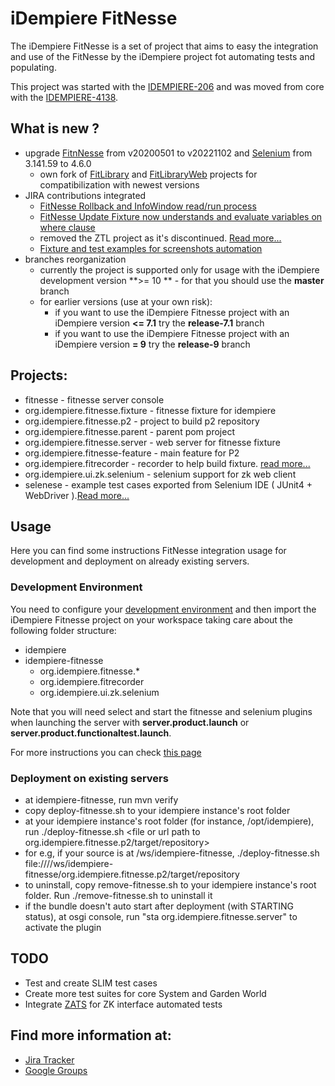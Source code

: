 # iDempiere FitNesse
The iDempiere FitNesse is a set of project that aims to easy the integration and use of the FitNesse by the iDempiere project fot automating tests and populating.

This project was started with the [IDEMPIERE-206](https://idempiere.atlassian.net/browse/IDEMPIERE-206) and was moved from core with the [IDEMPIERE-4138](https://idempiere.atlassian.net/browse/IDEMPIERE-4138).

## What is new ?
* upgrade [FitnNesse](http://fitnesse.org/FrontPage) from v20200501 to v20221102 and [Selenium](https://www.selenium.dev/) from 3.141.59 to 4.6.0
  *  own fork of [FitLibrary](https://github.com/muriloht/fitlibrary-fitlibrary) and [FitLibraryWeb](https://github.com/muriloht/fitlibrary-fitlibraryweb)  projects for compatibilization with newest versions
* JIRA contributions integrated
  * [FitNesse Rollback and InfoWindow read/run process](https://idempiere.atlassian.net/browse/IDEMPIERE-2860)
  * [FitNesse Update Fixture now understands and evaluate variables on where clause](https://idempiere.atlassian.net/browse/IDEMPIERE-3827)
  * removed the ZTL project as it's discontinued. [Read more...](https://code.google.com/archive/p/zk-ztl/)
  * [Fixture and test examples for screenshots automation](https://idempiere.atlassian.net/browse/IDEMPIERE-4029)
* branches reorganization
  * currently the project is supported only for usage with the iDempiere development version **>= 10 ** - for that you should use the **master** branch
  * for earlier versions (use at your own risk):
    * if you want to use the iDempiere Fitnesse project with an iDempiere version **<= 7.1** try the **release-7.1** branch
    * if you want to use the iDempiere Fitnesse project with an iDempiere version **= 9** try the **release-9** branch

  

## Projects:
* fitnesse - fitnesse server console
* org.idempiere.fitnesse.fixture - fitnesse fixture for idempiere
* org.idempiere.fitnesse.p2 - project to build p2 repository
* org.idempiere.fitnesse.parent - parent pom project
* org.idempiere.fitnesse.server - web server for fitnesse fixture
* org.idempiere.fitnesse-feature - main feature for P2
* org.idempiere.fitrecorder - recorder to help build fixture. [read more...](https://wiki.idempiere.org/en/Fitnesse_Recorder)
* org.idempiere.ui.zk.selenium - selenium support for zk web client
* selenese - example test cases exported from Selenium IDE ( JUnit4 + WebDriver ).[Read more...](https://wiki.idempiere.org/en/Selenium)

## Usage

Here you can find some instructions FitNesse integration usage for development and deployment on already existing servers.

### Development Environment
 You need to configure your [development environment](https://wiki.idempiere.org/en/Install_Development_Prerequisites) and then import the iDempiere Fitnesse project on your workspace taking care about the following folder structure:

* idempiere
* idempiere-fitnesse
  * org.idempiere.fitnesse.*
  * org.idempiere.fitrecorder
  * org.idempiere.ui.zk.selenium

Note that you will need select and start the fitnesse and selenium plugins when launching the server with **server.product.launch**  or **server.product.functionaltest.launch**.

For more instructions you can check [this page](https://wiki.idempiere.org/en/Fitnesse.HowTo)

### Deployment on existing servers
* at idempiere-fitnesse, run mvn verify
* copy deploy-fitnesse.sh to your idempiere instance's root folder
* at your idempiere instance's root folder (for instance, /opt/idempiere), run ./deploy-fitnesse.sh <file or url path to org.idempiere.fitnesse.p2/target/repository>
* for e.g, if your source is at /ws/idempiere-fitnesse, ./deploy-fitnesse.sh file:////ws/idempiere-fitnesse/org.idempiere.fitnesse.p2/target/repository
* to uninstall, copy remove-fitnesse.sh to your idempiere instance's root folder. Run ./remove-fitnesse.sh to uninstall it
* if the bundle doesn't auto start after deployment (with STARTING status), at osgi console, run "sta org.idempiere.fitnesse.server" to activate the plugin

## TODO

* Test and create SLIM test cases
* Create more test suites for core System and Garden World
* Integrate [ZATS](https://www.zkoss.org/product/zats) for ZK interface automated tests

## Find more information at:
* [Jira Tracker](https://idempiere.atlassian.net/secure/QuickSearch.jspa?searchString=fitnesse)
* [Google Groups](https://groups.google.com/g/idempiere/search?q=fitnesse)
